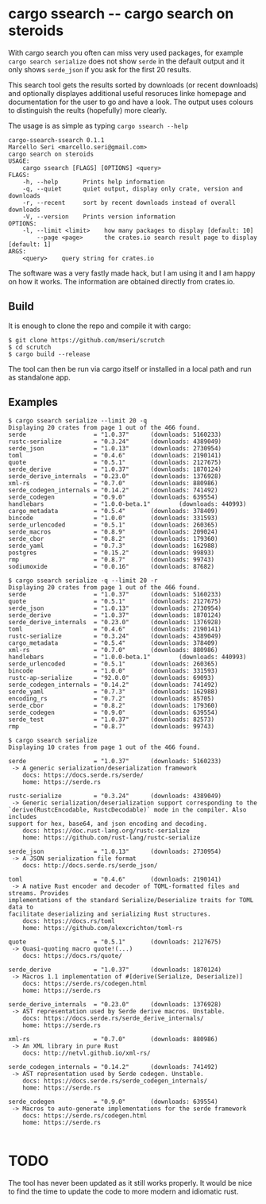 # cargo ssearch -- cargo search on steroids

With cargo search you often can miss very used packages, for example `cargo search serialize` does not show `serde` in the default output and it only shows `serde_json` if you ask for the first 20 results.

This search tool gets the results sorted by downloads (or recent downloads) and optionally displayes additional useful resoruces linke homepage and documentation for the user to go and have a look. The output uses colours to distinguish the reults (hopefully) more clearly.

The usage is as simple as typing `cargo ssearch --help`
```
cargo-ssearch-ssearch 0.1.1
Marcello Seri <marcello.seri@gmail.com>
cargo search on steroids
USAGE:
    cargo ssearch [FLAGS] [OPTIONS] <query>
FLAGS:
    -h, --help       Prints help information
    -q, --quiet      quiet output, display only crate, version and downloads
    -r, --recent     sort by recent downloads instead of overall downloads
    -V, --version    Prints version information
OPTIONS:
    -l, --limit <limit>    how many packages to display [default: 10]
        --page <page>      the crates.io search result page to display [default: 1]
ARGS:
    <query>    query string for crates.io
```

The software was a very fastly made hack, but I am using it and I am happy on how it works.
The information are obtained directly from crates.io.

## Build
It is enough to clone the repo and compile it with cargo:
```
$ git clone https://github.com/mseri/scrutch
$ cd scrutch
$ cargo build --release
```

The tool can then be run via cargo itself or installed in a local path and run as standalone app.

## Examples

```
$ cargo ssearch serialize --limit 20 -q
Displaying 20 crates from page 1 out of the 466 found.
serde                   = "1.0.37"      (downloads: 5160233)
rustc-serialize         = "0.3.24"      (downloads: 4389049)
serde_json              = "1.0.13"      (downloads: 2730954)
toml                    = "0.4.6"       (downloads: 2190141)
quote                   = "0.5.1"       (downloads: 2127675)
serde_derive            = "1.0.37"      (downloads: 1870124)
serde_derive_internals  = "0.23.0"      (downloads: 1376928)
xml-rs                  = "0.7.0"       (downloads: 880986)
serde_codegen_internals = "0.14.2"      (downloads: 741492)
serde_codegen           = "0.9.0"       (downloads: 639554)
handlebars              = "1.0.0-beta.1"        (downloads: 440993)
cargo_metadata          = "0.5.4"       (downloads: 378409)
bincode                 = "1.0.0"       (downloads: 331593)
serde_urlencoded        = "0.5.1"       (downloads: 260365)
serde_macros            = "0.8.9"       (downloads: 209024)
serde_cbor              = "0.8.2"       (downloads: 179360)
serde_yaml              = "0.7.3"       (downloads: 162988)
postgres                = "0.15.2"      (downloads: 99893)
rmp                     = "0.8.7"       (downloads: 99743)
sodiumoxide             = "0.0.16"      (downloads: 87682)
```

```
$ cargo ssearch serialize -q --limit 20 -r
Displaying 20 crates from page 1 out of the 466 found.
serde                   = "1.0.37"      (downloads: 5160233)
quote                   = "0.5.1"       (downloads: 2127675)
serde_json              = "1.0.13"      (downloads: 2730954)
serde_derive            = "1.0.37"      (downloads: 1870124)
serde_derive_internals  = "0.23.0"      (downloads: 1376928)
toml                    = "0.4.6"       (downloads: 2190141)
rustc-serialize         = "0.3.24"      (downloads: 4389049)
cargo_metadata          = "0.5.4"       (downloads: 378409)
xml-rs                  = "0.7.0"       (downloads: 880986)
handlebars              = "1.0.0-beta.1"        (downloads: 440993)
serde_urlencoded        = "0.5.1"       (downloads: 260365)
bincode                 = "1.0.0"       (downloads: 331593)
rustc-ap-serialize      = "92.0.0"      (downloads: 69093)
serde_codegen_internals = "0.14.2"      (downloads: 741492)
serde_yaml              = "0.7.3"       (downloads: 162988)
encoding_rs             = "0.7.2"       (downloads: 85705)
serde_cbor              = "0.8.2"       (downloads: 179360)
serde_codegen           = "0.9.0"       (downloads: 639554)
serde_test              = "1.0.37"      (downloads: 82573)
rmp                     = "0.8.7"       (downloads: 99743)
```

```
$ cargo ssearch serialize
Displaying 10 crates from page 1 out of the 466 found.

serde                   = "1.0.37"      (downloads: 5160233)
 -> A generic serialization/deserialization framework
    docs: https://docs.serde.rs/serde/
    home: https://serde.rs

rustc-serialize         = "0.3.24"      (downloads: 4389049)
 -> Generic serialization/deserialization support corresponding to the
`derive(RustcEncodable, RustcDecodable)` mode in the compiler. Also includes
support for hex, base64, and json encoding and decoding.
    docs: https://doc.rust-lang.org/rustc-serialize
    home: https://github.com/rust-lang/rustc-serialize

serde_json              = "1.0.13"      (downloads: 2730954)
 -> A JSON serialization file format
    docs: http://docs.serde.rs/serde_json/

toml                    = "0.4.6"       (downloads: 2190141)
 -> A native Rust encoder and decoder of TOML-formatted files and streams. Provides
implementations of the standard Serialize/Deserialize traits for TOML data to
facilitate deserializing and serializing Rust structures.
    docs: https://docs.rs/toml
    home: https://github.com/alexcrichton/toml-rs

quote                   = "0.5.1"       (downloads: 2127675)
 -> Quasi-quoting macro quote!(...)
    docs: https://docs.rs/quote/

serde_derive            = "1.0.37"      (downloads: 1870124)
 -> Macros 1.1 implementation of #[derive(Serialize, Deserialize)]
    docs: https://serde.rs/codegen.html
    home: https://serde.rs

serde_derive_internals  = "0.23.0"      (downloads: 1376928)
 -> AST representation used by Serde derive macros. Unstable.
    docs: https://docs.serde.rs/serde_derive_internals/
    home: https://serde.rs

xml-rs                  = "0.7.0"       (downloads: 880986)
 -> An XML library in pure Rust
    docs: http://netvl.github.io/xml-rs/

serde_codegen_internals = "0.14.2"      (downloads: 741492)
 -> AST representation used by Serde codegen. Unstable.
    docs: https://docs.serde.rs/serde_codegen_internals/
    home: https://serde.rs

serde_codegen           = "0.9.0"       (downloads: 639554)
 -> Macros to auto-generate implementations for the serde framework
    docs: https://serde.rs/codegen.html
    home: https://serde.rs


```

# TODO

The tool has never been updated as it still works properly.
It would be nice to find the time to update the code to more modern and idiomatic rust.

